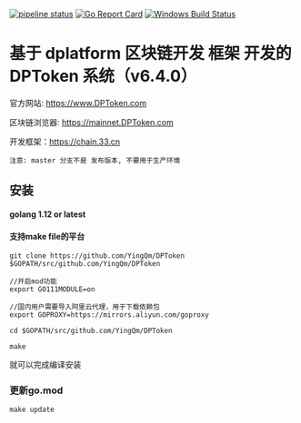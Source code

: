 [![pipeline status](https://api.travis-ci.org/DPToken/DPToken.svg?branch=master)](https://travis-ci.org/DPToken/DPToken/)
[![Go Report Card](https://goreportcard.com/badge/github.com/YingQm/DPToken)](https://goreportcard.com/report/github.com/YingQm/DPToken)
 [![Windows Build Status](https://ci.appveyor.com/api/projects/status/github/DPToken/DPToken?svg=true&branch=master&passingText=Windows%20-%20OK&failingText=Windows%20-%20failed&pendingText=Windows%20-%20pending)](https://ci.appveyor.com/project/DPToken/DPToken)
# 基于 dplatform 区块链开发 框架 开发的 DPToken 系统（v6.4.0）

官方网站: https://www.DPToken.com

区块链浏览器: https://mainnet.DPToken.com

开发框架：https://chain.33.cn

```
注意: master 分支不是 发布版本, 不要用于生产环境
```
## 安装

#### golang 1.12 or latest


#### 支持make file的平台

```
git clone https://github.com/YingQm/DPToken $GOPATH/src/github.com/YingQm/DPToken

//开启mod功能
export GO111MODULE=on

//国内用户需要导入阿里云代理，用于下载依赖包
export GOPROXY=https://mirrors.aliyun.com/goproxy

cd $GOPATH/src/github.com/YingQm/DPToken

make
```

就可以完成编译安装

### 更新go.mod

```
make update
```



